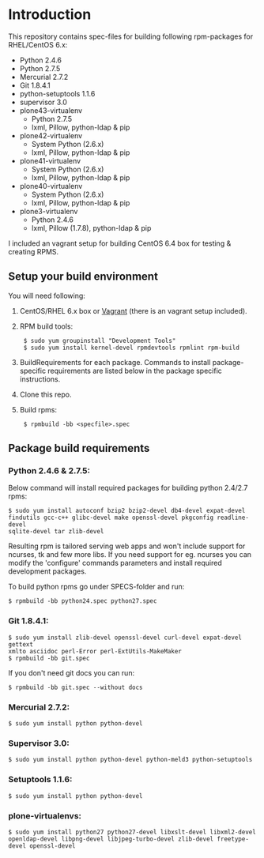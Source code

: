 # Introduction

This repository contains spec-files for building following rpm-packages
for RHEL/CentOS 6.x:

* Python 2.4.6
* Python 2.7.5
* Mercurial 2.7.2
* Git 1.8.4.1
* python-setuptools 1.1.6
* supervisor 3.0
* plone43-virtualenv
  * Python 2.7.5
  * lxml, Pillow, python-ldap & pip
* plone42-virtualenv
  * System Python (2.6.x)
  * lxml, Pillow, python-ldap & pip
* plone41-virtualenv
  * System Python (2.6.x)
  * lxml, Pillow, python-ldap & pip
* plone40-virtualenv
  * System Python (2.6.x)
  * lxml, Pillow, python-ldap & pip
* plone3-virtualenv
  * Python 2.4.6
  * lxml, Pillow (1.7.8), python-ldap & pip

I included an vagrant setup for building CentOS 6.4 box for testing & creating
RPMS.

## Setup your build environment

You will need following:

1. CentOS/RHEL 6.x box or [Vagrant](http://www.vagrantup.com) (there is an vagrant setup included).
2. RPM build tools:

        $ sudo yum groupinstall "Development Tools"
        $ sudo yum install kernel-devel rpmdevtools rpmlint rpm-build
3. BuildRequirements for each package. Commands to install package-specific
   requirements are listed below in the package specific instructions.
4. Clone this repo.
5. Build rpms:

        $ rpmbuild -bb <specfile>.spec

## Package build requirements

### Python 2.4.6 & 2.7.5:

Below command will install required packages for building python 2.4/2.7 rpms:

    $ sudo yum install autoconf bzip2 bzip2-devel db4-devel expat-devel
    findutils gcc-c++ glibc-devel make openssl-devel pkgconfig readline-devel
    sqlite-devel tar zlib-devel

Resulting rpm is tailored serving web apps and won't include support for
ncurses, tk and few more libs. If you need support for eg. ncurses you can
modify the 'configure' commands parameters and install required development
packages.

To build python rpms go under SPECS-folder and run:

    $ rpmbuild -bb python24.spec python27.spec


### Git 1.8.4.1:

    $ sudo yum install zlib-devel openssl-devel curl-devel expat-devel gettext
    xmlto asciidoc perl-Error perl-ExtUtils-MakeMaker
    $ rpmbuild -bb git.spec

If you don't need git docs you can run:

    $ rpmbuild -bb git.spec --without docs


### Mercurial 2.7.2:

    $ sudo yum install python python-devel

### Supervisor 3.0:

    $ sudo yum install python python-devel python-meld3 python-setuptools

### Setuptools 1.1.6:

    $ sudo yum install python python-devel

### plone-virtualenvs:

    $ sudo yum install python27 python27-devel libxslt-devel libxml2-devel openldap-devel libpng-devel libjpeg-turbo-devel zlib-devel freetype-devel openssl-devel

